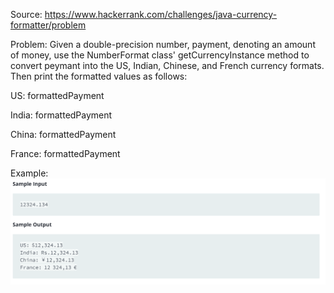 Source: https://www.hackerrank.com/challenges/java-currency-formatter/problem

Problem: Given a double-precision number, payment, denoting an amount of money, use the NumberFormat class' getCurrencyInstance method to convert peymant into the US, Indian, Chinese, and French currency formats. Then print the formatted values as follows:

US: formattedPayment

India: formattedPayment

China: formattedPayment

France: formattedPayment

Example: 
![](2022-10-05-08-26-31.png)